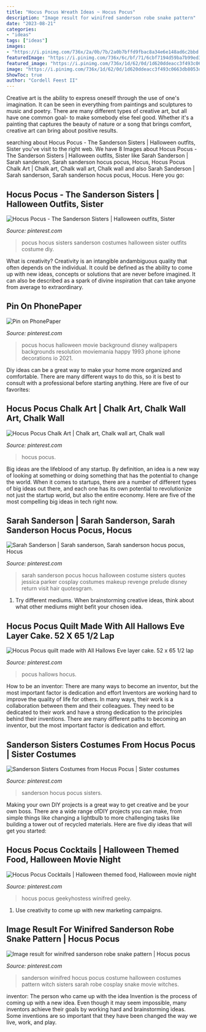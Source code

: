 ```yaml
---
title: "Hocus Pocus Wreath Ideas ~ Hocus Pocus"
description: "Image result for winifred sanderson robe snake pattern"
date: "2023-08-21"
categories:
- "ideas"
tags: ["ideas"]
images:
- "https://i.pinimg.com/736x/2a/0b/7b/2a0b7bffd9fbac8a34e6e148ad6c2bbd.jpg"
featuredImage: "https://i.pinimg.com/736x/6c/bf/71/6cbf7194d59ba7b99ed3130e7dca5308.jpg"
featured_image: "https://i.pinimg.com/736x/1d/62/0d/1d620ddeacc3f493c0663db8053d6a4e.jpg"
image: "https://i.pinimg.com/736x/1d/62/0d/1d620ddeacc3f493c0663db8053d6a4e.jpg"
ShowToc: true
author: "Cordell Feest II"
---
```



Creative art is the ability to express oneself through the use of one's imagination. It can be seen in everything from paintings and sculptures to music and poetry. There are many different types of creative art, but all have one common goal- to make somebody else feel good. Whether it's a painting that captures the beauty of nature or a song that brings comfort, creative art can bring about positive results.

	

		
searching about Hocus Pocus - The Sanderson Sisters | Halloween outfits, Sister you've visit to the right web. We have 8 Images about Hocus Pocus - The Sanderson Sisters | Halloween outfits, Sister like Sarah Sanderson | Sarah sanderson, Sarah sanderson hocus pocus, Hocus, Hocus Pocus Chalk Art | Chalk art, Chalk wall art, Chalk wall and also Sarah Sanderson | Sarah sanderson, Sarah sanderson hocus pocus, Hocus. Here you go:
		
    
## Hocus Pocus - The Sanderson Sisters | Halloween Outfits, Sister

<img loading=lazy src="https://i.pinimg.com/736x/4c/b9/f2/4cb9f25ed1346ff2b40ed1be40ea0886--sanderson-sisters-hocus-pocus.jpg" onerror="this.onerror=null;this.src='https://tse2.mm.bing.net/th?id=OIP.A8ZhfyU9c71047dPk1_EKgHaJ3&amp;pid=15.1';" alt="Hocus Pocus - The Sanderson Sisters | Halloween outfits, Sister">

_Source: pinterest.com_

>pocus hocus sisters sanderson costumes halloween sister outfits costume diy. 

	

What is creativity?
Creativity is an intangible andambiguous quality that often depends on the individual. It could be defined as the ability to come up with new ideas, concepts or solutions that are never before imagined. It can also be described as a spark of divine inspiration that can take anyone from average to extraordinary.

    
## Pin On PhonePaper

<img loading=lazy src="https://i.pinimg.com/736x/55/f8/5f/55f85ffda4ba673269954be5514f8797.jpg" onerror="this.onerror=null;this.src='https://tse4.mm.bing.net/th?id=OIP.F-_gg2xJZDH3merYaEsAjQHaNL&amp;pid=15.1';" alt="Pin on PhonePaper">

_Source: pinterest.com_

>pocus hocus halloween movie background disney wallpapers backgrounds resolution moviemania happy 1993 phone iphone decorations io 2021. 

	

Diy ideas can be a great way to make your home more organized and comfortable. There are many different ways to do this, so it is best to consult with a professional before starting anything. Here are five of our favorites: 

    
## Hocus Pocus Chalk Art | Chalk Art, Chalk Wall Art, Chalk Wall

<img loading=lazy src="https://i.pinimg.com/originals/08/1c/92/081c92b2d0bdeedbf3e7509969132ae2.jpg" onerror="this.onerror=null;this.src='https://tse2.mm.bing.net/th?id=OIP.FIa0E179VVM9X-qyQRIt9QHaJ4&amp;pid=15.1';" alt="Hocus Pocus Chalk Art | Chalk art, Chalk wall art, Chalk wall">

_Source: pinterest.com_

>hocus pocus. 

	

Big ideas are the lifeblood of any startup. By definition, an idea is a new way of looking at something or doing something that has the potential to change the world. When it comes to startups, there are a number of different types of big ideas out there, and each one has its own potential to revolutionize not just the startup world, but also the entire economy. Here are five of the most compelling big ideas in tech right now.

    
## Sarah Sanderson | Sarah Sanderson, Sarah Sanderson Hocus Pocus, Hocus

<img loading=lazy src="https://i.pinimg.com/736x/e0/07/79/e00779669d4951db9198cc8596ee9ebc--sanderson-sisters-disney-films.jpg" onerror="this.onerror=null;this.src='https://tse3.mm.bing.net/th?id=OIP.s5WLDEFPi63wTZ9cure5bwAAAA&amp;pid=15.1';" alt="Sarah Sanderson | Sarah sanderson, Sarah sanderson hocus pocus, Hocus">

_Source: pinterest.com_

>sarah sanderson pocus hocus halloween costume sisters quotes jessica parker cosplay costumes makeup revenge prelude disney return visit hair quotesgram. 

	

1. Try different mediums. When brainstorming creative ideas, think about what other mediums might befit your chosen idea.

    
## Hocus Pocus Quilt Made With All Hallows Eve Layer Cake. 52 X 65 1/2 Lap

<img loading=lazy src="https://i.pinimg.com/736x/6c/bf/71/6cbf7194d59ba7b99ed3130e7dca5308.jpg" onerror="this.onerror=null;this.src='https://tse4.mm.bing.net/th?id=OIP.3L-Sr1Dx4yGc1Y3ZR_HlUgHaJ3&amp;pid=15.1';" alt="Hocus Pocus quilt made with All Hallows Eve layer cake. 52 x 65 1/2 lap">

_Source: pinterest.com_

>pocus hallows hocus. 

	

How to be an inventor: There are many ways to become an inventor, but the most important factor is dedication and effort
Inventors are working hard to improve the quality of life for others. In many ways, their work is a collaboration between them and their colleagues. They need to be dedicated to their work and have a strong dedication to the principles behind their inventions. There are many different paths to becoming an inventor, but the most important factor is dedication and effort.

    
## Sanderson Sisters Costumes From Hocus Pocus | Sister Costumes

<img loading=lazy src="https://i.pinimg.com/736x/1d/62/0d/1d620ddeacc3f493c0663db8053d6a4e.jpg" onerror="this.onerror=null;this.src='https://tse2.mm.bing.net/th?id=OIP.-tBnU3lq6-Mp9euRe6zoHwHaLH&amp;pid=15.1';" alt="Sanderson Sisters Costumes from Hocus Pocus | Sister costumes">

_Source: pinterest.com_

>sanderson hocus pocus sisters. 

	

Making your own DIY projects is a great way to get creative and be your own boss. There are a wide range ofDIY projects you can make, from simple things like changing a lightbulb to more challenging tasks like building a tower out of recycled materials. Here are five diy ideas that will get you started: 

    
## Hocus Pocus Cocktails | Halloween Themed Food, Halloween Movie Night

<img loading=lazy src="https://i.pinimg.com/736x/36/b2/da/36b2dac538db8bf69488d7cb24f993d3.jpg" onerror="this.onerror=null;this.src='https://tse4.mm.bing.net/th?id=OIP.TvVkXqSFKkx0ptmOHjqz5wHaE8&amp;pid=15.1';" alt="Hocus Pocus Cocktails | Halloween themed food, Halloween movie night">

_Source: pinterest.com_

>hocus pocus geekyhostess winifred geeky. 

	

1. Use creativity to come up with new marketing campaigns.

    
## Image Result For Winifred Sanderson Robe Snake Pattern | Hocus Pocus

<img loading=lazy src="https://i.pinimg.com/736x/2a/0b/7b/2a0b7bffd9fbac8a34e6e148ad6c2bbd.jpg" onerror="this.onerror=null;this.src='https://tse2.mm.bing.net/th?id=OIP.0GEPe-dSsBokH-XiXyq4nwHaJ4&amp;pid=15.1';" alt="Image result for winifred sanderson robe snake pattern | Hocus pocus">

_Source: pinterest.com_

>sanderson winifred hocus pocus costume halloween costumes pattern witch sisters sarah robe cosplay snake movie witches. 

	

inventor: The person who came up with the idea
Invention is the process of coming up with a new idea. Even though it may seem impossible, many inventors achieve their goals by working hard and brainstorming ideas. Some inventions are so important that they have been changed the way we live, work, and play.

